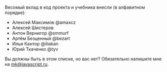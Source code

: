 
Весомый вклад в код проекта и учебника внесли (в алфавитном порядке):

<ul>
<li>Алексей Максимов @amaxcz</li>
<li>Алексей Шистеров</li>
<li>Антон Вернигор @smmurf</li>
<li>Артём Безценный @bezart</li>
<li>Илья Кантор @iliakan</li>
<li>Юрий Ткаченко @tyv</li>
</ul>

Вы должны быть в этом списке, но вас нет? Обязательно напишите мне на mk@javascript.ru.
